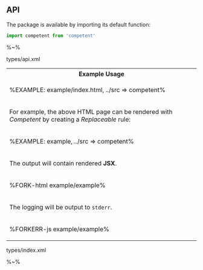 ## API

The package is available by importing its default function:

```js
import competent from 'competent'
```

%~%

<typedef name="competent" noArgTypesInToc>types/api.xml</typedef>

<!-- ```## competent => _restream.Rule
[
  ["components", "Object"],
  ["config?", "Config"]
]
``` -->

<table>
<tr><th>Example Usage</th></tr>
<tr><td>

%EXAMPLE: example/index.html, ../src => competent%
</td></tr>
<tr><td>
<md2html>

For example, the above HTML page can be rendered with _Competent_ by creating a _Replaceable_ rule:
</md2html>
</td></tr>
<tr><td>

%EXAMPLE: example, ../src => competent%
</td></tr>
<tr><td>
<md2html>

The output will contain rendered **JSX**.
</md2html>
</td></tr>
<tr><td>

%FORK-html example/example%
</td></tr>
<tr><td>
<md2html>

The logging will be output to `stderr`.
</md2html>
</td></tr>
<tr><td>

%FORKERR-js example/example%
</td></tr>
</table>

<typedef narrow flatten>types/index.xml</typedef>

%~%